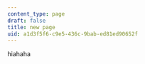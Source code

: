 ```yaml
---
content_type: page
draft: false
title: new page
uid: a1d3f5f6-c9e5-436c-9bab-ed81ed90652f
---
```

hiahaha